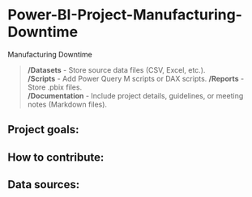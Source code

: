# Power-BI-Project-Manufacturing-Downtime
Manufacturing Downtime

> **/Datasets** - Store source data files (CSV, Excel, etc.). <br>
> **/Scripts** - Add Power Query M scripts or DAX scripts. <bbr>
> **/Reports** - Store .pbix files. <br>
> **/Documentation** - Include project details, guidelines, or meeting notes (Markdown files).<br>


## Project goals:

## How to contribute:

## Data sources:
